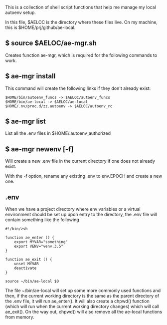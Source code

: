 This is a collection of shell script functions that help me manage my local
autoenv setup.

In this file, $AELOC is the directory where these files live. On my machine,
this is $HOME/prj/github/ae-local.

## $ source $AELOC/ae-mgr.sh

Creates function ae-mgr, which is required for the following commands to work.

## $ ae-mgr install

This command will create the following links if they don't already exist:

    $HOME/bin/autoenv_funcs -> $AELOC/autoenv_funcs
    $HOME/bin/ae-local -> $AELOC/ae-local
    $HOME/.nv/proc.d/zz.autoenv -> $AELOC/autoenv_rc
    
## $ ae-mgr list

List all the .env files in $HOME/.autoenv_authorized

## $ ae-mgr newenv [-f]

Will create a new .env file in the current directory if one does not already
exist.

With the -f option, rename any existing .env to env.EPOCH and create a new one.

## .env

When we have a project directory where env variables or a virtual environment
should be set up upon entry to the directory, the .env file will contain
something like the following

    #!/bin/zsh

    function ae_enter () {
        export MYVAR="something"
        export VENV="venv.3.5"
    }

    function ae_exit () {
        unset MYVAR
        deactivate
    }
    
    source ~/bin/ae-local $0 
    
The file ~/bin/ae-local will set up some more commonly used functions and then,
if the current working directory is the same as the parent directory of the .env
file, it will run ae_enter(). It will also create a chpwd() function (which will
run when the current working directory changes) which will call ae_exit(). On
the way out, chpwd() will also remove all the ae-local functions from memory.

